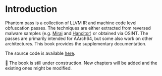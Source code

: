 # Introduction

Phantom pass is a collection of LLVM IR and machine code level obfuscation passes. The techniques are either extracted from reversed malware samples (e.g. [Mirai](https://shadowshell.io/mirai-sora-botnet) and [Hancitor](https://shadowshell.io/hancitor-loader)) or obtained via OSINT. The passes are primarily intended for AArch64, but some also work on other architectures. This book provides the supplementary documentation.

The source code is available [here](https://github.com/gemesa/phantom-pass).

🚧 The book is still under construction. New chapters will be added and the existing ones might be modified.
